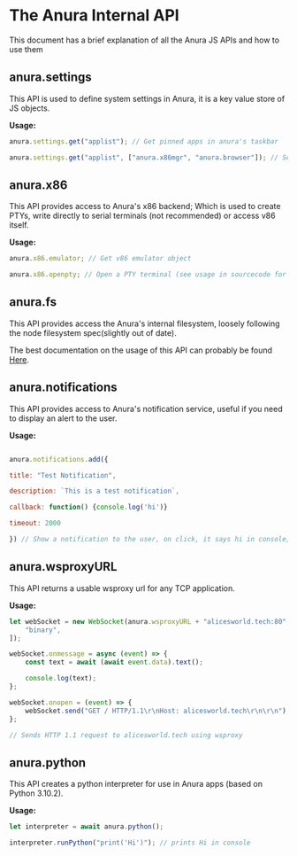 # The Anura Internal API

This document has a brief explanation of all the Anura JS APIs and how to use them

## anura.settings

This API is used to define system settings in Anura, it is a key value store of JS objects.

**Usage:**

```js
anura.settings.get("applist"); // Get pinned apps in anura's taskbar

anura.settings.get("applist", ["anura.x86mgr", "anura.browser"]); // Set pinned apps in anura's taskbar in this order
```

## anura.x86

This API provides access to Anura's x86 backend; Which is used to create PTYs, write directly to serial terminals (not recommended) or access v86 itself.

**Usage:**

```js
anura.x86.emulator; // Get v86 emulator object

anura.x86.openpty; // Open a PTY terminal (see usage in sourcecode for terminal.app)
```

## anura.fs

This API provides access the Anura's internal filesystem, loosely following the node filesystem spec(slightly out of date).

The best documentation on the usage of this API can probably be found [Here](https://github.com/filerjs/filer).

## anura.notifications

This API provides access to Anura's notification service, useful if you need to display an alert to the user.

**Usage:**

```js

anura.notifications.add({

title: "Test Notification",

description: `This is a test notification`,

callback: function() {console.log('hi')}

timeout: 2000

}) // Show a notification to the user, on click, it says hi in console, it lasts for 2 seconds.

```

## anura.wsproxyURL

This API returns a usable wsproxy url for any TCP application.

**Usage:**

```js
let webSocket = new WebSocket(anura.wsproxyURL + "alicesworld.tech:80", [
    "binary",
]);

webSocket.onmessage = async (event) => {
    const text = await (await event.data).text();

    console.log(text);
};

webSocket.onopen = (event) => {
    webSocket.send("GET / HTTP/1.1\r\nHost: alicesworld.tech\r\n\r\n");
};

// Sends HTTP 1.1 request to alicesworld.tech using wsproxy
```

## anura.python

This API creates a python interpreter for use in Anura apps (based on Python 3.10.2).

**Usage:**

```js
let interpreter = await anura.python();

interpreter.runPython("print('Hi')"); // prints Hi in console
```
